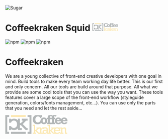 ![Sugar](.resources/doc-header.jpg)

# Coffeekraken Squid <img src=".resources/coffeekraken-logo.jpg" height="25px" />

![npm](https://img.shields.io/npm/l/@coffeekraken/squid?style=flat-square)
![npm](https://img.shields.io/npm/v/@coffeekraken/squid?style=flat-square)
![npm](https://img.shields.io/npm/dw/@coffeekraken/squid?style=flat-square)


<a name="readme-coffeekraken"></a>

# Coffeekraken

We are a young collective of front-end creative developers with one goal in mind. Build tools to make every team working day life better. This is our first and only concern. All our tools are build around that purpose.
All what we provide are some cool tools that you can use the way you want. These tools features cover a large scope of the front-end workflow (styleguide generation, colors/fonts management, etc...). You can use only the parts that you need and let the rest aside...

[![Coffeekraken](.resources/coffeekraken-logo.jpg)](https://coffeekraken.io)

